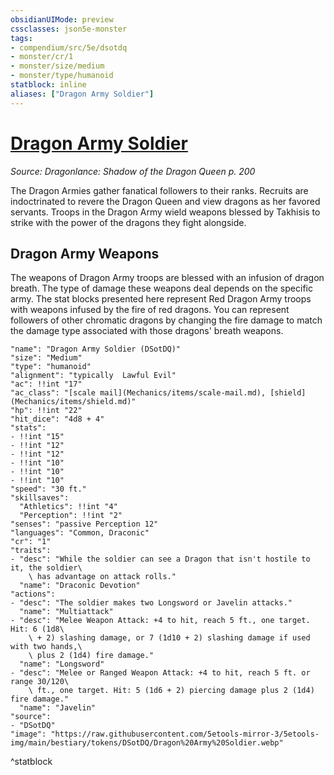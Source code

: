 ```yaml
---
obsidianUIMode: preview
cssclasses: json5e-monster
tags:
- compendium/src/5e/dsotdq
- monster/cr/1
- monster/size/medium
- monster/type/humanoid
statblock: inline
aliases: ["Dragon Army Soldier"]
---
```

# [Dragon Army Soldier](Mechanics\bestiary\humanoid/dragon-army-soldier-dsotdq.md)
*Source: Dragonlance: Shadow of the Dragon Queen p. 200*  

The Dragon Armies gather fanatical followers to their ranks. Recruits are indoctrinated to revere the Dragon Queen and view dragons as her favored servants. Troops in the Dragon Army wield weapons blessed by Takhisis to strike with the power of the dragons they fight alongside.

## Dragon Army Weapons

The weapons of Dragon Army troops are blessed with an infusion of dragon breath. The type of damage these weapons deal depends on the specific army. The stat blocks presented here represent Red Dragon Army troops with weapons infused by the fire of red dragons. You can represent followers of other chromatic dragons by changing the fire damage to match the damage type associated with those dragons' breath weapons.

```statblock
"name": "Dragon Army Soldier (DSotDQ)"
"size": "Medium"
"type": "humanoid"
"alignment": "typically  Lawful Evil"
"ac": !!int "17"
"ac_class": "[scale mail](Mechanics/items/scale-mail.md), [shield](Mechanics/items/shield.md)"
"hp": !!int "22"
"hit_dice": "4d8 + 4"
"stats":
- !!int "15"
- !!int "12"
- !!int "12"
- !!int "10"
- !!int "10"
- !!int "10"
"speed": "30 ft."
"skillsaves":
  "Athletics": !!int "4"
  "Perception": !!int "2"
"senses": "passive Perception 12"
"languages": "Common, Draconic"
"cr": "1"
"traits":
- "desc": "While the soldier can see a Dragon that isn't hostile to it, the soldier\
    \ has advantage on attack rolls."
  "name": "Draconic Devotion"
"actions":
- "desc": "The soldier makes two Longsword or Javelin attacks."
  "name": "Multiattack"
- "desc": "Melee Weapon Attack: +4 to hit, reach 5 ft., one target. Hit: 6 (1d8\
    \ + 2) slashing damage, or 7 (1d10 + 2) slashing damage if used with two hands,\
    \ plus 2 (1d4) fire damage."
  "name": "Longsword"
- "desc": "Melee or Ranged Weapon Attack: +4 to hit, reach 5 ft. or range 30/120\
    \ ft., one target. Hit: 5 (1d6 + 2) piercing damage plus 2 (1d4) fire damage."
  "name": "Javelin"
"source":
- "DSotDQ"
"image": "https://raw.githubusercontent.com/5etools-mirror-3/5etools-img/main/bestiary/tokens/DSotDQ/Dragon%20Army%20Soldier.webp"
```
^statblock